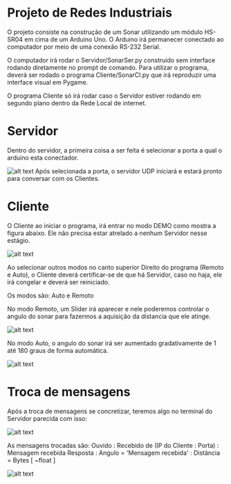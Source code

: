 # Projeto de Redes Industriais 

O projeto consiste na construção de um Sonar utilizando um módulo HS-SR04 em cima de um Arduino Uno.
O Arduino irá permanecer conectado ao computador por meio de uma conexão RS-232 Serial. 

O computador irá rodar o Servidor/SonarSer.py construido sem interface rodando diretamente no prompt de comando.
Para utilizar o programa, deverá ser rodado o programa Cliente/SonarCl.py que irá reproduzir uma interface visual em Pygame.

O programa Cliente só irá rodar caso o Servidor estiver rodando em segundo plano dentro da Rede Local de internet. 

# Servidor

Dentro do servidor, a primeira coisa a ser feita é selecionar a porta a qual o arduino esta conectador.

![alt text](https://github.com/iOsnaaente/Python/tree/master/Pygame/imgs/PortSelect.png)
Após selecionada a porta, o servidor UDP iniciará e estará pronto para conversar com os Clientes. 

# Cliente 

O Cliente ao iniciar o programa, irá entrar no modo DEMO como mostra a figura abaixo. 
Ele não precisa estar atrelado a nenhum Servidor nesse estágio.

![alt text](https://github.com/iOsnaaente/Python/tree/master/Pygame/imgs/ModoDemo.png)

Ao selecionar outros modos no canto superior Direito do programa (Remoto e Auto), o Cliente deverá certificar-se de que há Servidor, caso no haja, ele irá congelar e deverá ser reiniciado.

Os modos são: Auto e Remoto 

No modo Remoto, um Slider irá aparecer e nele poderemos controlar o angulo do sonar para fazermos a aquisição da distancia que ele atinge.

![alt text](https://github.com/iOsnaaente/Python/tree/master/Pygame/imgs/Remoto.png)

No modo Auto, o angulo do sonar irá ser aumentado gradativamente de 1 até 180 graus de forma automática.

![alt text](https://github.com/iOsnaaente/Python/tree/master/Pygame/imgs/RemotoAuto.png)


# Troca de mensagens 

Após a troca de mensagens se concretizar, teremos algo no terminal do Servidor parecida com isso:

![alt text](https://github.com/iOsnaaente/Python/tree/master/Pygame/imgs/Serv.png)

As mensagens trocadas são:
Ouvido   : Recebido de (IP do Cliente : Porta) : Mensagem recebida
Resposta : Angulo = 'Mensagem recebida' : Distância = Bytes [ ~float ]

![alt text](https://github.com/iOsnaaente/Python/tree/master/Pygame/imgs/MensagensTrocadas.png)


